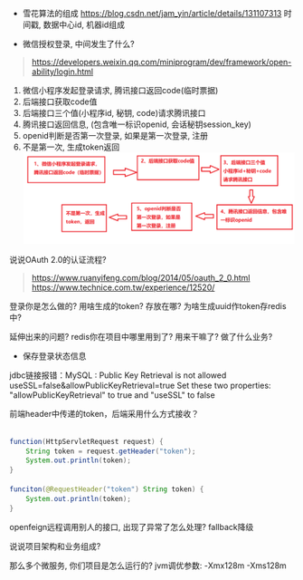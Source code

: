 
- 雪花算法的组成
https://blog.csdn.net/jam_yin/article/details/131107313
时间戳, 数据中心id, 机器id组成

- 微信授权登录, 中间发生了什么?
> https://developers.weixin.qq.com/miniprogram/dev/framework/open-ability/login.html
  1. 微信小程序发起登录请求, 腾讯接口返回code(临时票据)
  2. 后端接口获取code值
  3. 后端接口三个值(小程序id, 秘钥, code)请求腾讯接口
  4. 腾讯接口返回信息, (包含唯一标识openid, 会话秘钥session_key)
  5. openid判断是否第一次登录, 如果是第一次登录, 注册
  6. 不是第一次, 生成token返回
![img.png](images/1.png)

说说OAuth 2.0的认证流程?
> https://www.ruanyifeng.com/blog/2014/05/oauth_2_0.html
> https://www.technice.com.tw/experience/12520/

登录你是怎么做的? 用啥生成的token? 存放在哪? 为啥生成uuid作token存redis中?

延伸出来的问题? redis你在项目中哪里用到了? 用来干嘛了? 做了什么业务? 
  - 保存登录状态信息

jdbc链接报错：MySQL : Public Key Retrieval is not allowed
useSSL=false&allowPublicKeyRetrieval=true
Set these two properties: "allowPublicKeyRetrieval" to true and "useSSL" to false

前端header中传递的token，后端采用什么方式接收？
```java

function(HttpServletRequest request) {
    String token = request.getHeader("token");
    System.out.println(token);
}

funciton(@RequestHeader("token") String token) {
    System.out.println(token);
}
```

openfeign远程调用别人的接口, 出现了异常了怎么处理?
fallback降级

说说项目架构和业务组成?

那么多个微服务, 你们项目是怎么运行的? 
jvm调优参数:
-Xmx128m -Xms128m